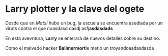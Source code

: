 # Larry plotter y la clave del ogete

Desde que en *Matxi* hubo un bug, la escuela se encuentra asediada por un viruts contra el que noasdasd
dasdj
asfj**asdasdads**

En esta avevntura, **Larry** se enterará de nuevos detalles sobre su destino.

Como el malvado hacker **Ballmermort**le metió un troyandoasdasdasda

